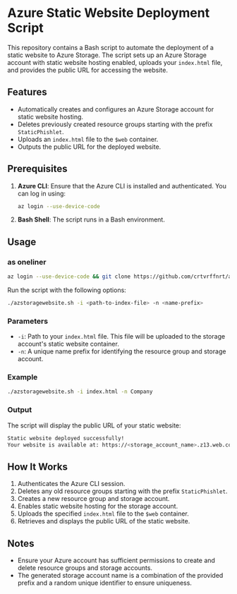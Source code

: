 # Azure Static Website Deployment Script

This repository contains a Bash script to automate the deployment of a static website to Azure Storage. The script sets up an Azure Storage account with static website hosting enabled, uploads your `index.html` file, and provides the public URL for accessing the website.

## Features

- Automatically creates and configures an Azure Storage account for static website hosting.
- Deletes previously created resource groups starting with the prefix `StaticPhishlet`.
- Uploads an `index.html` file to the `$web` container.
- Outputs the public URL for the deployed website.

## Prerequisites

1. **Azure CLI**: Ensure that the Azure CLI is installed and authenticated. You can log in using:
   ```bash
   az login --use-device-code
   ```
2. **Bash Shell**: The script runs in a Bash environment.

## Usage

### as oneliner

```bash
az login --use-device-code && git clone https://github.com/crtvrffnrt/azstoragewebsite.git && chmod +x ./azstoragewebsite/azstoragewebsite.sh && ./azstoragewebsite/azstoragewebsite.sh -i index.html -n "CompanySupport"```
```
Run the script with the following options:

```bash
./azstoragewebsite.sh -i <path-to-index-file> -n <name-prefix>
```

### Parameters
- `-i`: Path to your `index.html` file. This file will be uploaded to the storage account's static website container.
- `-n`: A unique name prefix for identifying the resource group and storage account.

### Example


```bash
./azstoragewebsite.sh -i index.html -n Company
```

### Output
The script will display the public URL of your static website:

```bash
Static website deployed successfully!
Your website is available at: https://<storage_account_name>.z13.web.core.windows.net/
```

## How It Works
1. Authenticates the Azure CLI session.
2. Deletes any old resource groups starting with the prefix `StaticPhishlet`.
3. Creates a new resource group and storage account.
4. Enables static website hosting for the storage account.
5. Uploads the specified `index.html` file to the `$web` container.
6. Retrieves and displays the public URL of the static website.

## Notes
- Ensure your Azure account has sufficient permissions to create and delete resource groups and storage accounts.
- The generated storage account name is a combination of the provided prefix and a random unique identifier to ensure uniqueness.
